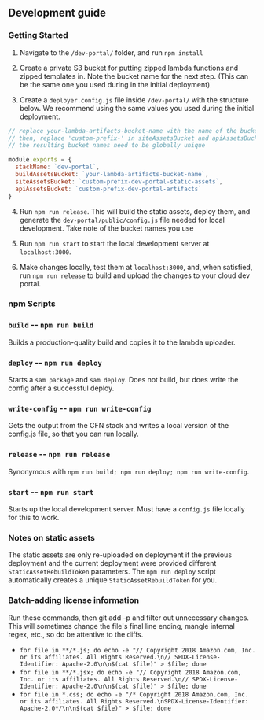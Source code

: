 ## Development guide

### Getting Started
1. Navigate to the `/dev-portal/` folder, and run `npm install`

2. Create a private S3 bucket for putting zipped lambda functions and zipped templates in. Note the bucket name for the next step. (This can be the same one you used during in the initial deployment)

3. Create a `deployer.config.js` file inside `/dev-portal/` with the structure below. We recommend using the same values you used during the initial deployment.
```js
// replace your-lambda-artifacts-bucket-name with the name of the bucket you created in step 1
// then, replace 'custom-prefix-' in siteAssetsBucket and apiAssetsBucket with your name / your org name / some unique identifier
// the resulting bucket names need to be globally unique

module.exports = {
  stackName: `dev-portal`,
  buildAssetsBucket: `your-lambda-artifacts-bucket-name`,
  siteAssetsBucket: `custom-prefix-dev-portal-static-assets`,
  apiAssetsBucket: `custom-prefix-dev-portal-artifacts`
}
```
4. Run `npm run release`. This will build the static assets, deploy them, and generate the `dev-portal/public/config.js` file needed for local development. Take note of the bucket names you use

5. Run `npm run start` to start the local development server at `localhost:3000`.

6. Make changes locally, test them at `localhost:3000`, and, when satisfied, run `npm run release` to build and upload the changes to your  cloud dev portal.

### npm Scripts

### `build` -- `npm run build`

Builds a production-quality build and copies it to the lambda uploader.

### `deploy` -- `npm run deploy`

Starts a `sam package` and `sam deploy`. Does not build, but does write the config after a successful deploy.

### `write-config` -- `npm run write-config`

Gets the output from the CFN stack and writes a local version of the config.js file, so that you can run locally.

### `release` -- `npm run release`

Synonymous with `npm run build; npm run deploy; npm run write-config`.

### `start` -- `npm run start`

Starts up the local development server. Must have a `config.js` file locally for this to work.

### Notes on static assets

The static assets are only re-uploaded on deployment if the previous deployment and the current deployment were provided different `StaticAssetRebuildToken` parameters. The `npm run deploy` script automatically creates a unique `StaticAssetRebuildToken` for you.

### Batch-adding license information
Run these commands, then git add -p and filter out unnecessary changes. This will sometimes change the file's final line ending, mangle internal regex, etc., so do be attentive to the diffs.
- `for file in **/*.js; do echo -e "// Copyright 2018 Amazon.com, Inc. or its affiliates. All Rights Reserved.\n// SPDX-License-Identifier: Apache-2.0\n\n$(cat $file)" > $file; done`
- `for file in **/*.jsx; do echo -e "// Copyright 2018 Amazon.com, Inc. or its affiliates. All Rights Reserved.\n// SPDX-License-Identifier: Apache-2.0\n\n$(cat $file)" > $file; done`
- `for file in *.css; do echo -e "/* Copyright 2018 Amazon.com, Inc. or its affiliates. All Rights Reserved.\nSPDX-License-Identifier: Apache-2.0*/\n\n$(cat $file)" > $file; done`
